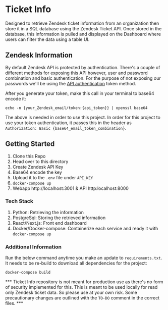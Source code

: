 # Ticket Info

Designed to retrieve Zendesk ticket information from an organization then store it in a SQL database using the Zendesk Ticket API. Once stored in the database, this information is pulled and displayed on the Dashboard where users can filter the data using a table UI.

## Zendesk Information

By default Zendesk API is protected by authentication. There's a couple of different methods for exposing this API however, user and password combination and basic authentication. For the purpose of not exposing our passwords we'll be using the [API authentication](https://support.zendesk.com/hc/en-us/articles/4408889192858-Generating-a-new-API-token) token method.

After you generate your token, make this call in your terminal to base64 encode it:

```
echo -n {your_Zendesk_email/token:{api_token}} | openssl base64
```

The above is needed in order to use this project. In order for this project to use your token authentication, it passes this in the header as `Authorization: Basic {base64_email_token_combination}`.

## Getting Started

1. Clone this Repo
2. Head over to this directory
3. Create Zendesk API Key
4. Base64 encode the key
5. Upload it to the `.env` file under `API_KEY`
6. `docker-compose up`
7. Webapp http://localhost:3001 & API http:localhost:8000

### Tech Stack

1. Python: Retrieving the information
2. PostgreSql: Storing the retrieved information
3. React/Next.js: Front end dashboard
4. Docker/Docker-compose: Containerize each service and ready it with `docker-compose up`

### Additional Information

Run the below command anytime you make an update to `requirements.txt`. It needs to be re-build to download all dependencies for the project:

```
docker-compose build
```

*** Ticket Info repository is not meant for production use as there's no form of security implemented for this. This is meant to be used locally for read only Zendesk ticket data. So please use at your own risk. Some precautionary changes are outlined with the `TO-DO` comment in the correct files. ***